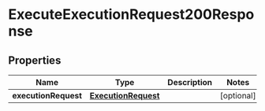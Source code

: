 

# ExecuteExecutionRequest200Response


## Properties

| Name | Type | Description | Notes |
|------------ | ------------- | ------------- | -------------|
|**executionRequest** | [**ExecutionRequest**](ExecutionRequest.md) |  |  [optional] |



